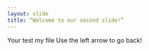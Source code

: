 ```yaml
---
layout: slide
title: “Welcome to our second slide!”
---
```

Your test my file
Use the left arrow to go back!
